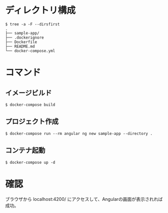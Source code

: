 # ディレクトリ構成

```
$ tree -a -F --dirsfirst
.
├── sample-app/
├── .dockerignore
├── Dockerfile
├── README.md
└── docker-compose.yml
```


# コマンド
## イメージビルド
```
$ docker-compose build
```

## プロジェクト作成
```
$ docker-compose run --rm angular ng new sample-app --directory .
```

## コンテナ起動
```
$ docker-compose up -d
```

# 確認
ブラウザから localhost:4200/ にアクセスして、Angularの画面が表示されれば成功。
